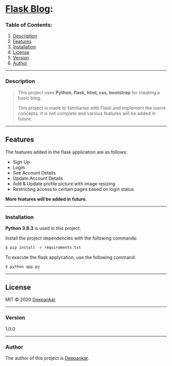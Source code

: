 # <u>Flask Blog</u>:

### Table of Contents:

1. [Description](#description)
2. [Features](#features)
3. [Installation](#installation)
5. [License](#license)
6. [Version](#version)
7. [Author](#author)

---


### Description
> This project uses **Python, flask, html, css, bootstrap** for creating a basic blog.
>
> This project is made to familiarise with Flask and implement the learnt concepts. It is not complete and various features will be added in future.

---



## Features

The features added in the flask application are as follows:

 - Sign Up
 - Login 
 - See Account Details
 - Update Account Details
 - Add & Update profile picture with image resizing
 - Restricting access to certain pages based on login status
 
**More features will be added in future.**

---



### Installation

**Python 3.8.3** is used in this project.

Install the project dependencies with the following commands:

```python
$ pip install -r requirwments.txt
```

To execute the flask applycation, use the following command:

```python
$ python app.py
```

---




## License

MIT © 2020 [Deepankar](https://github.com/Deepankar-98/Flask-Practice-Project)

---


 
### Version

1.0.0

--- 
 
 
 
### Author

The author of this project is [Deepankar](https://github.com/Deepankar-98/Flask-Practice-Project).


